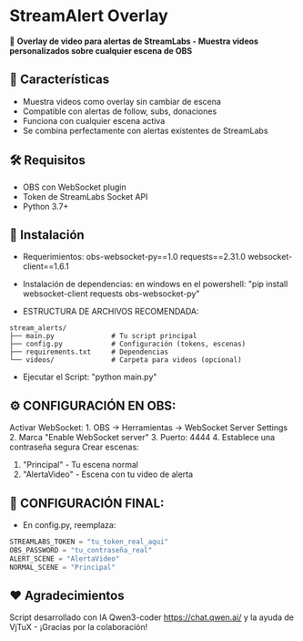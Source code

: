 # StreamAlert Overlay

🎨 **Overlay de video para alertas de StreamLabs - Muestra videos personalizados sobre cualquier escena de OBS**

## 🌟 Características
- Muestra videos como overlay sin cambiar de escena
- Compatible con alertas de follow, subs, donaciones
- Funciona con cualquier escena activa
- Se combina perfectamente con alertas existentes de StreamLabs

## 🛠️ Requisitos
- OBS con WebSocket plugin
- Token de StreamLabs Socket API
- Python 3.7+

## 🚀 Instalación
- Requerimientos:
    obs-websocket-py==1.0
    requests==2.31.0
    websocket-client==1.6.1
  
- Instalación de dependencias:
    en windows en el powershell:
      "pip install websocket-client requests obs-websocket-py"
  
- ESTRUCTURA DE ARCHIVOS RECOMENDADA:
```
stream_alerts/
├── main.py              # Tu script principal
├── config.py            # Configuración (tokens, escenas)
├── requirements.txt     # Dependencias
└── videos/              # Carpeta para videos (opcional) 
```
- Ejecutar el Script:
    "python main.py"
  
## ⚙️ CONFIGURACIÓN EN OBS: 
Activar WebSocket: 
    1. OBS → Herramientas → WebSocket Server Settings
    2. Marca "Enable WebSocket server"
    3. Puerto: 4444
    4. Establece una contraseña segura
Crear escenas: 
  1. "Principal" - Tu escena normal
  2. "AlertaVideo" - Escena con tu video de alerta

## 🎯 CONFIGURACIÓN FINAL:
- En config.py, reemplaza:
```python
STREAMLABS_TOKEN = "tu_token_real_aqui"
OBS_PASSWORD = "tu_contraseña_real"
ALERT_SCENE = "AlertaVideo"
NORMAL_SCENE = "Principal"
```       
## ❤️ Agradecimientos
Script desarrollado con IA Qwen3-coder https://chat.qwen.ai/ y la ayuda de VjTuX - ¡Gracias por la colaboración!
